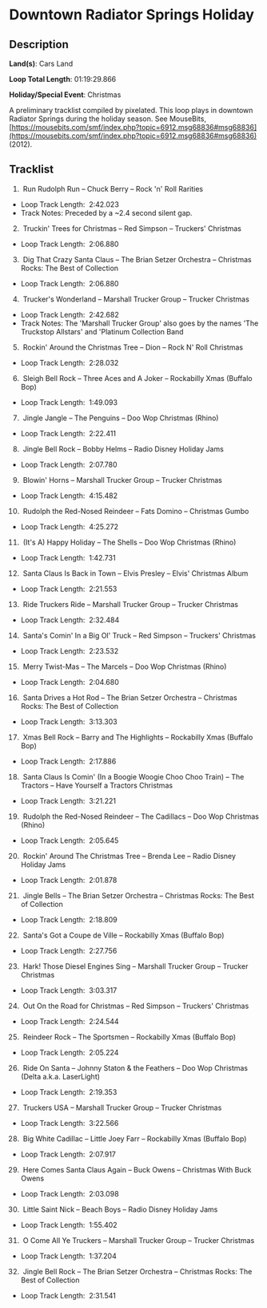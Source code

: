 # Downtown Radiator Springs Holiday

## Description

**Land(s)**: Cars Land

**Loop Total Length**: 01:19:29.866

**Holiday/Special Event**: Christmas

A preliminary tracklist compiled by pixelated. This loop plays in downtown Radiator Springs during the holiday season. See MouseBits, [https://mousebits.com/smf/index.php?topic=6912.msg68836#msg68836](https://mousebits.com/smf/index.php?topic=6912.msg68836#msg68836) (2012).

## Tracklist

1.  Run Rudolph Run – Chuck Berry – Rock 'n' Roll Rarities 
- Loop Track Length:  2:42.023
- Track Notes: Preceded by a ~2.4 second silent gap.

2.  Truckin' Trees for Christmas – Red Simpson – Truckers' Christmas 
- Loop Track Length:  2:06.880

3.  Dig That Crazy Santa Claus – The Brian Setzer Orchestra – Christmas Rocks: The Best of Collection 
- Loop Track Length:  2:06.880

4.  Trucker's Wonderland – Marshall Trucker Group – Trucker Christmas 
- Loop Track Length:  2:42.682
- Track Notes: The 'Marshall Trucker Group' also goes by the names 'The Truckstop Allstars' and 'Platinum Collection Band

5.  Rockin' Around the Christmas Tree – Dion – Rock N' Roll Christmas 
- Loop Track Length:  2:28.032

6.  Sleigh Bell Rock – Three Aces and A Joker – Rockabilly Xmas (Buffalo Bop) 
- Loop Track Length:  1:49.093

7.  Jingle Jangle – The Penguins – Doo Wop Christmas (Rhino) 
- Loop Track Length:  2:22.411

8.  Jingle Bell Rock – Bobby Helms – Radio Disney Holiday Jams 
- Loop Track Length:  2:07.780

9.  Blowin' Horns – Marshall Trucker Group – Trucker Christmas 
- Loop Track Length:  4:15.482

10.  Rudolph the Red-Nosed Reindeer – Fats Domino – Christmas Gumbo 
- Loop Track Length:  4:25.272

11.  (It's A) Happy Holiday – The Shells – Doo Wop Christmas (Rhino) 
- Loop Track Length:  1:42.731

12.  Santa Claus Is Back in Town – Elvis Presley – Elvis' Christmas Album 
- Loop Track Length:  2:21.553

13.  Ride Truckers Ride – Marshall Trucker Group – Trucker Christmas 
- Loop Track Length:  2:32.484

14.  Santa's Comin' In a Big Ol' Truck – Red Simpson – Truckers' Christmas 
- Loop Track Length:  2:23.532

15.  Merry Twist-Mas – The Marcels – Doo Wop Christmas (Rhino) 
- Loop Track Length:  2:04.680

16.  Santa Drives a Hot Rod – The Brian Setzer Orchestra – Christmas Rocks: The Best of Collection 
- Loop Track Length:  3:13.303

17.  Xmas Bell Rock – Barry and The Highlights – Rockabilly Xmas (Buffalo Bop) 
- Loop Track Length:  2:17.886

18.  Santa Claus Is Comin' (In a Boogie Woogie Choo Choo Train) – The Tractors – Have Yourself a Tractors Christmas 
- Loop Track Length:  3:21.221

19.  Rudolph the Red-Nosed Reindeer – The Cadillacs – Doo Wop Christmas (Rhino) 
- Loop Track Length:  2:05.645

20.  Rockin' Around The Christmas Tree – Brenda Lee – Radio Disney Holiday Jams 
- Loop Track Length:  2:01.878

21.  Jingle Bells – The Brian Setzer Orchestra – Christmas Rocks: The Best of Collection 
- Loop Track Length:  2:18.809

22.  Santa's Got a Coupe de Ville – Rockabilly Xmas (Buffalo Bop) 
- Loop Track Length:  2:27.756

23.  Hark! Those Diesel Engines Sing – Marshall Trucker Group – Trucker Christmas 
- Loop Track Length:  3:03.317

24.  Out On the Road for Christmas – Red Simpson – Truckers' Christmas 
- Loop Track Length:  2:24.544

25.  Reindeer Rock – The Sportsmen – Rockabilly Xmas (Buffalo Bop) 
- Loop Track Length:  2:05.224

26.  Ride On Santa – Johnny Staton & the Feathers – Doo Wop Christmas (Delta a.k.a. LaserLight) 
- Loop Track Length:  2:19.353

27.  Truckers USA – Marshall Trucker Group – Trucker Christmas 
- Loop Track Length:  3:22.566

28.  Big White Cadillac – Little Joey Farr – Rockabilly Xmas (Buffalo Bop) 
- Loop Track Length:  2:07.917

29.  Here Comes Santa Claus Again – Buck Owens – Christmas With Buck Owens 
- Loop Track Length:  2:03.098

30.  Little Saint Nick – Beach Boys – Radio Disney Holiday Jams 
- Loop Track Length:  1:55.402

31.  O Come All Ye Truckers – Marshall Trucker Group – Trucker Christmas 
- Loop Track Length:  1:37.204

32.  Jingle Bell Rock – The Brian Setzer Orchestra – Christmas Rocks: The Best of
  Collection 
- Loop Track Length:  2:31.541
